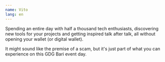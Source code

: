 ```yaml
---
name: Vito
lang: en
---
```

Spending an entire day with half a thousand tech enthusiasts, discovering new tools for your projects and getting inspired talk after talk, all without opening your wallet (or digital wallet).

It might sound like the premise of a scam, but it's just part of what you can experience on this GDG Bari event day.
